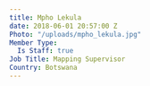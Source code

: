 ```yaml
---
title: Mpho Lekula
date: 2018-06-01 20:57:00 Z
Photo: "/uploads/mpho_lekula.jpg"
Member Type:
  Is Staff: true
Job Title: Mapping Supervisor
Country: Botswana
---
```



